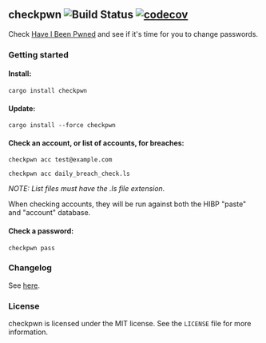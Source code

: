 ## checkpwn ![Build Status](https://travis-ci.org/brycx/checkpwn.svg?branch=master) [![codecov](https://codecov.io/gh/brycx/checkpwn/branch/master/graph/badge.svg)](https://codecov.io/gh/brycx/checkpwn)
Check [Have I Been Pwned](https://haveibeenpwned.com/) and see if it's time for you to change passwords.


### Getting started

#### Install:
```
cargo install checkpwn
```

#### Update:
```
cargo install --force checkpwn
```

#### Check an account, or list of accounts, for breaches:
```
checkpwn acc test@example.com
```

```
checkpwn acc daily_breach_check.ls
```

_NOTE: List files must have the .ls file extension._

When checking accounts, they will be run against both the HIBP "paste" and "account" database.

#### Check a password:
```
checkpwn pass
```

### Changelog

See [here](https://github.com/brycx/checkpwn/releases).

### License
checkpwn is licensed under the MIT license. See the `LICENSE` file for more information.
